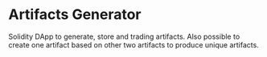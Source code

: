 # Artifacts Generator
Solidity DApp to generate, store and trading artifacts. Also possible to create one artifact based on other two artifacts to produce unique artifacts.
